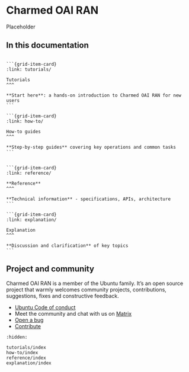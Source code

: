 # Charmed OAI RAN

Placeholder

## In this documentation

````{grid} 1 1 2 2

```{grid-item-card}
:link: tutorials/

Tutorials
^^^

**Start here**: a hands-on introduction to Charmed OAI RAN for new users
```

```{grid-item-card}
:link: how-to/

How-to guides
^^^

**Step-by-step guides** covering key operations and common tasks
```

````


````{grid} 1 1 2 2

```{grid-item-card}
:link: reference/

**Reference**
^^^

**Technical information** - specifications, APIs, architecture
```

```{grid-item-card}
:link: explanation/

Explanation
^^^

**Discussion and clarification** of key topics
```

````

## Project and community

Charmed OAI RAN is a member of the Ubuntu family. It’s an open source project that warmly welcomes community projects, contributions, suggestions, fixes and constructive feedback.

- [Ubuntu Code of conduct](https://ubuntu.com/community/ethos/code-of-conduct)
- Meet the community and chat with us on [Matrix](https://matrix.to/#/#charmhub-charmed5g:ubuntu.com)
- [Open a bug](https://github.com/canonical/charmed-oai-ran/issues)
- [Contribute](https://github.com/canonical/charmed-oai-ran/)

```{toctree}
:hidden:

tutorials/index
how-to/index
reference/index
explanation/index
```
